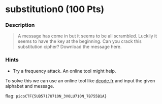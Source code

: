 # substitution0 (100 Pts)

### Description
> A message has come in but it seems to be all scrambled. Luckily it seems to have the key at the beginning. Can you crack this substitution cipher? Download the message here.

### Hints
- Try a frequency attack. An online tool might help.

To solve this we can use an online tool like [dcode.fr](https://www.dcode.fr/monoalphabetic-substitution) and input the given alphabet and message.

flag: `picoCTF{5UB5717U710N_3V0LU710N_7B755B1A}`